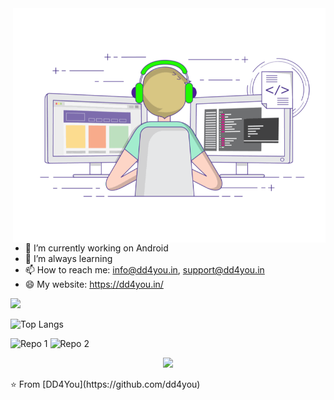 <img align="right" alt="GIF" src="https://raw.githubusercontent.com/devSouvik/devSouvik/master/gif3.gif" width="500"/>

- 🔭 I’m currently working on Android
- 🌱 I’m always learning
- 📫 How to reach me: info@dd4you.in, support@dd4you.in
- 😄 My website: https://dd4you.in/


<img src="https://github-readme-stats.vercel.app/api?username=dd4you&show_icons=true&theme=radical&title_color=FFE853&text_color=fff&icon_color=FFE853">

![Top Langs](https://github-readme-stats.vercel.app/api/top-langs/?username=dd4you&theme=radical&title_color=FFE853&text_color=fff)


![Repo 1](https://github-readme-stats.vercel.app/api/pin/?username=dd4you&repo=DDAnimatoo&show_icons=true&theme=radical&title_color=FFE853&text_color=fff&icon_color=FFE853)
![Repo 2](https://github-readme-stats.vercel.app/api/pin/?username=dd4you&repo=DD4YouAppsConfig&show_icons=true&theme=radical&title_color=FFE853&text_color=fff&icon_color=FFE853)

<p align="center">
<img src="https://visitor-badge.laobi.icu/badge?page_id=dd4you" id="counter">
</p>
⭐️ From [DD4You](https://github.com/dd4you)
